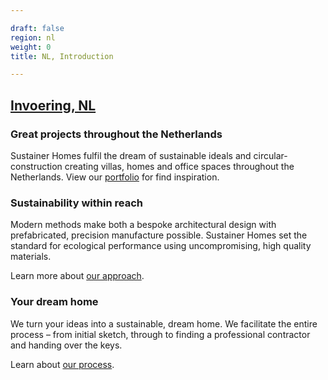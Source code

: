 ```yaml
---

draft: false
region: nl
weight: 0
title: NL, Introduction

---
```


## [Invoering, NL](https://www.sustainerhomes.nl/)

### Great projects throughout the Netherlands

Sustainer Homes fulfil the dream of sustainable ideals and circular-construction creating villas, homes and office spaces throughout the Netherlands. View our [portfolio](https://www.sustainerhomes.nl/projecten/) for find&nbsp;inspiration.

### Sustainability within reach

Modern methods make both a bespoke architectural design with prefabricated, precision manufacture possible. Sustainer Homes set the standard for ecological performance using uncompromising, high quality materials.

Learn more about [our approach](https://www.sustainerhomes.nl/concept/).

### Your dream home

We turn your ideas into a sustainable, dream home. We facilitate the entire process – from initial sketch, through to finding a professional contractor and handing over the keys.

Learn about [our process](https://www.sustainerhomes.nl/stappenplan/).
